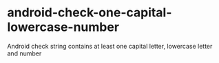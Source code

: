 # android-check-one-capital-lowercase-number
Android check string contains at least one capital letter, lowercase letter and number
